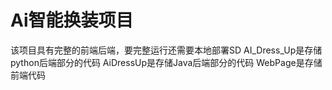 # Ai智能换装项目
该项目具有完整的前端后端，要完整运行还需要本地部署SD
AI_Dress_Up是存储python后端部分的代码
AiDressUp是存储Java后端部分的代码
WebPage是存储前端代码
